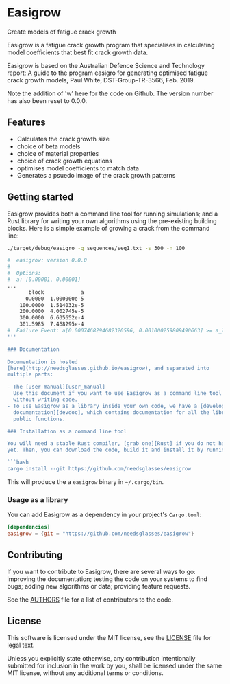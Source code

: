 # Easigrow
Create models of fatigue crack growth

Easigrow is a fatigue crack growth program that specialises in
calculating model coefficients that best fit crack growth data.

Easigrow is based on the Australian Defence Science and Technology report:
A guide to the program easigro for generating optimised fatigue crack
growth models, Paul White, DST-Group-TR-3566, Feb. 2019.

Note the addition of 'w' here for the code on Github.
The version number has also been reset to 0.0.0. 

## Features

- Calculates the crack growth size 
- choice of beta models
- choice of material properties
- choice of crack growth equations
- optimises model coefficients to match data
- Generates a psuedo image of the crack growth patterns

## Getting started

Easigrow provides both a command line tool for running simulations;
and a Rust library for writing your own algorithms using the
pre-existing building blocks. Here is a simple example of growing a crack from the command line:

```bash
./target/debug/easigro -q sequences/seq1.txt -s 300 -n 100

#  easigrow: version 0.0.0
#  
#  Options: 
#  a: [0.00001, 0.00001]
...
       block            a 
      0.0000  1.000000e-5 
    100.0000  1.514032e-5 
    200.0000  4.002745e-5 
    300.0000  6.635652e-4 
    301.5985  7.468295e-4 
#  Failure Event: a[0.0007468294682320596, 0.001000259809490663] >= a_limit[0.001, 0.001]
'''

### Documentation

Documentation is hosted
[here](http://needsglasses.github.io/easigrow), and separated into
multiple parts:

- The [user manual][user_manual] 
  Use this document if you want to use Easigrow as a command line tool
  without writing code.
- To use Easigrow as a library inside your own code, we have a [developer
  documentation][devdoc], which contains documentation for all the library
  public functions.

### Installation as a command line tool

You will need a stable Rust compiler, [grab one][Rust] if you do not have one
yet. Then, you can download the code, build it and install it by running:

```bash
cargo install --git https://github.com/needsglasses/easigrow
```

This will produce the a `easigrow` binary in `~/.cargo/bin`.

### Usage as a library

You can add Easigrow as a dependency in your project's `Cargo.toml`:

```toml
[dependencies]
easigrow = {git = "https://github.com/needsglasses/easigrow"}
```

## Contributing

If you want to contribute to Easigrow, there are several ways to go:
improving the documentation; testing the code on your systems to find
bugs; adding new algorithms or data; providing feature requests.

See the [AUTHORS](AUTHORS) file for a list of contributors to the code.

## License

This software is licensed under the MIT license, see the
[LICENSE](LICENSE) file for legal text.

Unless you explicitly state otherwise, any contribution intentionally submitted
for inclusion in the work by you, shall be licensed under the same MIT license,
without any additional terms or conditions.

[Rust]: https://www.rust-lang.org/downloads.html
[issues]: https://github.com/needsglasses/easigrow/issues/new
[contributing]: Contributing.md
[user_manual]: http://needsglasses.github.io/easigrow/latest/book/
[devdoc]: http://needsglasses.github.io/easigrow/latest/easigrow/

